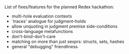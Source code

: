 List of fixes/features for the planned Redex hackathon:
* multi-hole evaluation contexts
* `traces' analogue for judgment-holds
* allow unquoting in judgment premise side-conditions
* cross-language metafunctions
* don't-bind-don't-care
* matching on more than just sexprs: structs, sets, hashes
* general "debugging" friendliness
